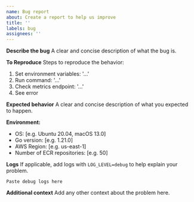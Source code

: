 ```yaml
---
name: Bug report
about: Create a report to help us improve
title: ''
labels: bug
assignees: ''
---
```


**Describe the bug**
A clear and concise description of what the bug is.

**To Reproduce**
Steps to reproduce the behavior:
1. Set environment variables: '...'
2. Run command: '...'
3. Check metrics endpoint: '...'
4. See error

**Expected behavior**
A clear and concise description of what you expected to happen.

**Environment:**
- OS: [e.g. Ubuntu 20.04, macOS 13.0]
- Go version: [e.g. 1.21.0]
- AWS Region: [e.g. us-east-1]
- Number of ECR repositories: [e.g. 50]

**Logs**
If applicable, add logs with `LOG_LEVEL=debug` to help explain your problem.

```
Paste debug logs here
```

**Additional context**
Add any other context about the problem here.